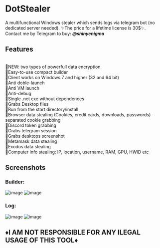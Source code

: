 # DotStealer
A multifunctional Windows stealer which sends logs via telegram bot (no dedicated server needed). ✨The price for a lifetime license is 30$✨. Contact me by Telegram to buy: **<em>@shinyenigma</em>**
## Features 
<br>🔹NEW: two types of powerfull data encryption
<br>🔸Easy-to-use compact builder
<br>🔸Client works on Windows 7 and higher (32 and 64 bit)
<br>🔸Anti doble-launch
<br>🔸Anti VM launch
<br>🔸Anti-debug
<br>🔸Single .net exe without dependences
<br>🔸Grabs Desktop files
<br>🔸Run from the start directory/install
<br>🔸Browser data stealing (Cookies, credit cards, downloads, passwords) - separated cookie grabbing
<br>🔸Discord token grabbing
<br>🔸Grabs telegram session
<br>🔸Grabs desktops screenshot
<br>🔸Metamask data stealing 
<br>🔸Exodus data stealing
<br>🔸Computer info stealing: IP, location, username, RAM, GPU, HWID etc
## Screenshots
### Builder:
![image](https://github.com/user-attachments/assets/8012c3e5-999f-4e5b-8d4f-96900e7ee159)
![image](https://github.com/user-attachments/assets/b4eedf2a-eb00-40db-aa26-2ea4ea7de7fd)

### Log:
![image](https://github.com/user-attachments/assets/c225ae81-07b1-4e07-a42e-f9467bf58268)
![image](https://github.com/user-attachments/assets/b5a1a986-0e6b-4488-ada7-736298f0393c)


## ♦️I AM NOT RESPONSIBLE FOR ANY ILEGAL USAGE OF THIS TOOL♦️
